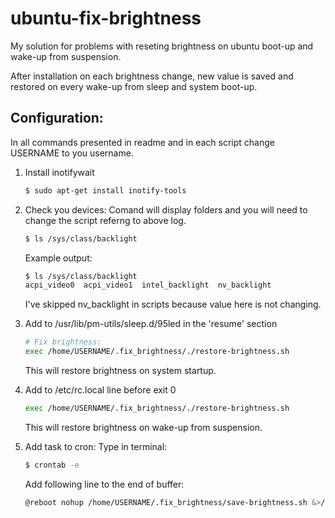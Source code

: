 ubuntu-fix-brightness
=====================
My solution for problems with reseting brightness
on ubuntu boot-up and wake-up from suspension.

After installation on each brightness change, new value is saved and
restored on every wake-up from sleep and system boot-up.

## Configuration:
In all commands presented in readme and in each script change USERNAME to you username.

1. Install inotifywait
    ```bash
    $ sudo apt-get install inotify-tools
    ```

2. Check you devices:
    Comand will display folders and you will need to change the script referng to above log.
    ```bash
    $ ls /sys/class/backlight
    ```

    Example output:
    ```bash
    $ ls /sys/class/backlight
    acpi_video0  acpi_video1  intel_backlight  nv_backlight
    ```
    I've skipped nv_backlight in scripts because value here is not changing.

4. Add to /usr/lib/pm-utils/sleep.d/95led in the 'resume' section
    ```bash
    # Fix brightness:
    exec /home/USERNAME/.fix_brightness/./restore-brightness.sh
    ```
    This will restore brightness on system startup.

5. Add to /etc/rc.local	line before exit 0
    ```bash
    exec /home/USERNAME/.fix_brightness/./restore-brightness.sh
    ```
    This will restore brightness on wake-up from suspension.

6. Add task to cron:
    Type in terminal:
    ```bash
    $ crontab -e
    ```

    Add following line to the end of buffer:
    ```bash
    @reboot nohup /home/USERNAME/.fix_brightness/save-brightness.sh &>/dev/null &
    ```
